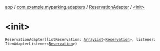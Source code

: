 [app](../../index.md) / [com.example.myparking.adapters](../index.md) / [ReservationAdapter](index.md) / [&lt;init&gt;](./-init-.md)

# &lt;init&gt;

`ReservationAdapter(listReservation: `[`ArrayList`](https://kotlinlang.org/api/latest/jvm/stdlib/kotlin.collections/-array-list/index.html)`<`[`Reservation`](../../com.example.myparking.models/-reservation/index.md)`>, listener: ItemAdapterListener<`[`Reservation`](../../com.example.myparking.models/-reservation/index.md)`>)`